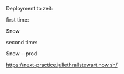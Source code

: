 Deployment to zeit: 

first time:

$now

second time: 

$now --prod

https://next-practice.juliethrallstewart.now.sh/